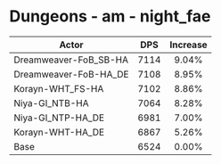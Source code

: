 # Dungeons - am - night_fae
| Actor | DPS | Increase |
|---|:---:|:---:|
|Dreamweaver-FoB_SB-HA|7114|9.04%|
|Dreamweaver-FoB-HA_DE|7108|8.95%|
|Korayn-WHT_FS-HA|7102|8.86%|
|Niya-GI_NTB-HA|7064|8.28%|
|Niya-GI_NTP-HA_DE|6981|7.00%|
|Korayn-WHT-HA_DE|6867|5.26%|
|Base|6524|0.00%|
